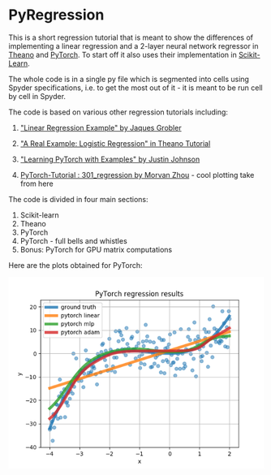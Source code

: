 # PyRegression

This is a short regression tutorial that is meant to show the differences of implementing a linear regression and a 2-layer neural network regressor in [Theano](http://www.deeplearning.net/software/theano/) and [PyTorch](pytorch.org). To start off it also uses their implementation in [Scikit-Learn](http://scikit-learn.org/stable/index.html). 

The whole code is in a single py file which is segmented into cells using Spyder specifications, i.e. to get the most out of it - it is meant to be run cell by cell in Spyder.

The code is based on various other regression tutorials including:

1. ["Linear Regression Example" by Jaques Grobler](http://scikit-learn.org/stable/auto_examples/linear_model/plot_ols.html#sphx-glr-auto-examples-linear-model-plot-ols-py)

2. ["A Real Example: Logistic Regression" in Theano Tutorial](http://deeplearning.net/software/theano/tutorial/examples.html)

3. ["Learning PyTorch with Examples" by Justin Johnson](http://pytorch.org/tutorials/beginner/pytorch_with_examples.html)

4. [PyTorch-Tutorial : 301_regression by Morvan Zhou](https://github.com/MorvanZhou/PyTorch-Tutorial/blob/master/tutorial-contents/301_regression.py) -  cool plotting take from here
 

The code is divided in four main sections:

1. Scikit-learn
2. Theano
3. PyTorch
4. PyTorch - full bells and whistles
5. Bonus: PyTorch for GPU matrix computations

Here are the plots obtained for PyTorch:

![alt text](pytorch-regression-adam.png)
